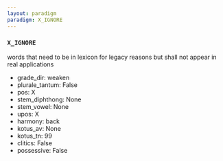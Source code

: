 ```yaml
---
layout: paradigm
paradigm: X_IGNORE
---
```

### ` X_IGNORE `

words that need to be in lexicon for legacy reasons but shall not appear in real applications
* grade_dir: weaken
* plurale_tantum: False
* pos: X
* stem_diphthong: None
* stem_vowel: None
* upos: X
* harmony: back
* kotus_av: None
* kotus_tn: 99
* clitics: False
* possessive: False
